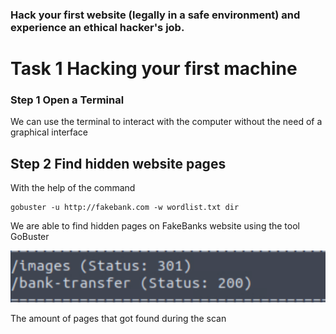 ### Hack your first website (legally in a safe environment) and experience an ethical hacker's job.

# Task 1 Hacking your first machine

### Step 1 Open a Terminal

We can use the terminal to interact with the computer without the need of a graphical interface

## Step 2 Find hidden website pages

With the help of the command

	gobuster -u http://fakebank.com -w wordlist.txt dir

We are able to find hidden pages on FakeBanks website using the tool GoBuster

![](Attachments/Amount%20of%20pages%20found.png)

The amount of pages that got found during the scan


